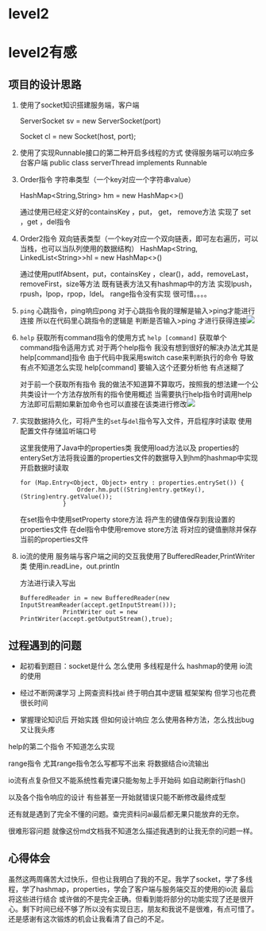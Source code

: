 # level2
# level2有感

## 项目的设计思路

1.  使用了socket知识搭建服务端，客户端

    &#x20;             ServerSocket sv \= new ServerSocket(port)

    &#x20;             Socket cl \= new Socket(host, port);

2.  使用了实现Runnable接口的第二种开启多线程的方式  使得服务端可以响应多台客户端                                                       public class serverThread implements Runnable

3.  Order指令 字符串类型（一个key对应一个字符串value）

    &#x20;            HashMap\<String,String> hm \= new HashMap<>()

    通过使用已经定义好的containsKey ，put， get， remove方法  实现了 set ，get ，del指令

4.  Order2指令 双向链表类型（一个key对应一个双向链表，即可左右遍历，可以当栈，也可以当队列使用的数据结构）      HashMap\<String, LinkedList\<String>>hl \= new HashMap<>()

    通过使用putIfAbsent，put，containsKey ，clear()，add，removeLast，removeFirst，size等方法  既有链表方法又有hashmap中的方法  实现lpush，rpush，lpop，rpop，ldel。     range指令没有实现  很可惜。。。。

5.  `ping` 心跳指令，ping响应pong     对于心跳指令我的理解是输入>ping才能进行连接  所以在代码里心跳指令的逻辑是  判断是否输入>ping  才进行获得连接![](Markdown_md_files/ad8ae4e0-255a-11ef-a401-59d7138ad438.jpeg?v=1\&type=image)

6.  `help` 获取所有command指令的使用方式  `help [command]` 获取单个command指令适用方式                                       对于两个help指令 我没有想到很好的解决办法尤其是help\[command]指令  由于代码中我采用switch case来判断执行的命令 导致有点不知道怎么实现 help\[command] 要输入这个还要分析他  有点迷糊了

    &#x20;         对于前一个获取所有指令 我的做法不知道算不算取巧，按照我的想法建一个公共类设计一个方法存放所有的指令使用概述           当需要执行help指令时调用help方法即可后期如果新加命令也可以直接在该类进行修改![](Markdown_md_files/033d6970-255c-11ef-a401-59d7138ad438.jpeg?v=1\&type=image)

7.  实现数据持久化，可将产生的`set`与`del`指令写入文件，开启程序时读取   使用配置文件存储监听端口号

    这里我使用了Java中的properties类    我使用load方法以及  properties的enterySet方法将我设置的properties文件的数据导入到hm的hashmap中实现开启数据时读取    &#x20;

        for (Map.Entry<Object, Object> entry : properties.entrySet()) {
                        Order.hm.put((String)entry.getKey(),(String)entry.getValue());
                    }

    &#x20;在set指令中使用setProperty store方法  将产生的键值保存到我设置的properties文件               在del指令中使用remove store方法 将对应的键值删除并保存当前的properties文件

8.  io流的使用   服务端与客户端之间的交互我使用了BufferedReader,PrintWriter类   使用in.readLine，out.println

    方法进行读入写出&#x20;

        BufferedReader in = new BufferedReader(new InputStreamReader(accept.getInputStream()));
                    PrintWriter out = new PrintWriter(accept.getOutputStream(),true);

## 过程遇到的问题

*   起初看到题目：socket是什么 怎么使用    多线程是什么  hashmap的使用   io流的使用 &#x20;

*   经过不断网课学习  上网查资料找ai  终于明白其中逻辑  框架架构  但学习也花费很长时间

*   掌握理论知识后  开始实践   但如何设计响应 怎么使用各种方法，怎么找出bug又让我头疼

help的第二个指令 不知道怎么实现  &#x20;

range指令  尤其range指令怎么写都写不出来       将数据结合io流输出

io流有点复杂但又不能系统性看完课只能匆匆上手开始码   如自动刷新行flash()

以及各个指令响应的设计 有些甚至一开始就错误只能不断修改最终成型 &#x20;

还有就是遇到了完全不懂的问题。查完资料问ai最后都无果只能放弃的无奈。

很难形容问题  就像这份md文档我不知道怎么描述我遇到的让我无奈的问题一样。

## 心得体会

虽然这两周痛苦大过快乐，但也让我明白了我的不足。我学了socket，学了多线程，学了hashmap，properties，学会了客户端与服务端交互的使用的io流    最后将这些进行结合  或许做的不是完全正确。但看到能将部分的功能实现了还是很开心。剩下时间已经不够了所以没有实现日志，朋友和我说不是很难，有点可惜了。还是感谢有这次锻炼的机会让我看清了自己的不足。
